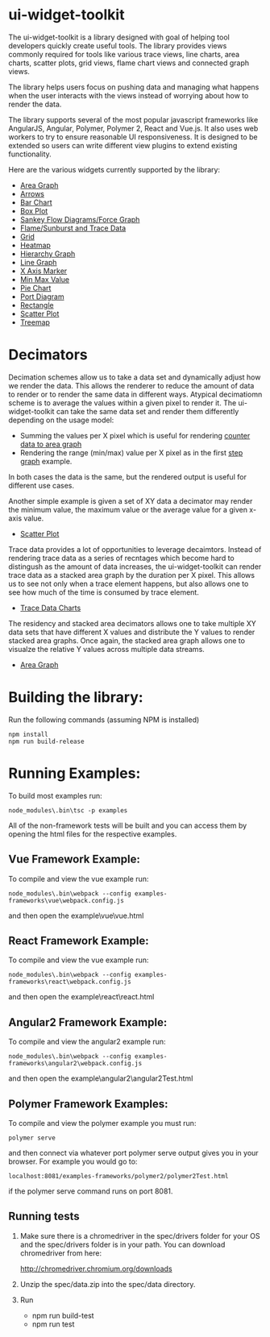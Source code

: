 
ui-widget-toolkit
===============

The ui-widget-toolkit is a library designed with goal of helping tool developers quickly create useful tools.  The library provides views commonly required for tools like various trace views, line charts, area charts, scatter plots, grid views, flame chart views and connected graph views.

The library helps users focus on pushing data and managing what happens when the user interacts with the views instead of worrying about how to render the data.

The library supports several of the most popular javascript frameworks like AngularJS, Angular, Polymer, Polymer 2, React and Vue.js.  It also uses web workers to try to ensure reasonable UI responsiveness.  It is designed to be extended so users can write different view plugins to extend existing functionality.

Here are the various widgets currently supported by the library:

  * [Area Graph](./examples/area/areaTest.html)
  * [Arrows](./examples/arrow/arrowTest.html)
  * [Bar Chart](./examples/bar/barTest.html)
  * [Box Plot](./examples/boxPlot/boxPlotTest.html)
  * [Sankey Flow Diagrams/Force Graph](./examples/connectedGraph/connectedGraphTest.html)
  * [Flame/Sunburst and Trace Data](./examples/flameSunburst/flameSunburstTest.html)
  * [Grid](./examples/grid/gridTest.html)
  * [Heatmap](./examples/heatMap/heatMapTest.html)
  * [Hierarchy Graph](./examples/hierarchyGraph/hierarchyGraphTest.html)
  * [Line Graph](./examples/line/lineTest.html)
  * [X Axis Marker](./examples/marker/markerTest.html)
  * [Min Max Value](./examples/minMaxValue/minMaxValueTest.html)
  * [Pie Chart](./examples/pie/pieTest.html)
  * [Port Diagram](./examples/portDiagram/portDiagramTest.html)
  * [Rectangle](./examples/rect/rectTest.html)
  * [Scatter Plot](./examples/scatter/scatterTest.html)
  * [Treemap](./examples/treemap/treemap.html)

# Decimators
Decimation schemes allow us to take a data set and dynamically adjust how we render the data.  This allows the renderer to reduce the amount of data to render or to render the same data in different ways.  Atypical decimatiomn scheme is to average the values within a given pixel to render it.  The ui-widget-toolkit can take the same data set and render them differently depending on the usage model:

* Summing the values per X pixel which is useful for rendering [counter data to area graph](./examples/counterAreaGraph/counterAreaGraphTest.html)
* Rendering the range (min/max) value per X pixel as in the first [step graph](./examples/line/lineTest.html) example.

In both cases the data is the same, but the rendered output is useful for different use cases.

Another simple example is given a set of XY data a decimator may render the minimum value, the maximum value or the average value for a given x-axis value.

  * [Scatter Plot](./examples/scatter/scatterTest.html)

Trace data provides a lot of opportunities to leverage decaimtors.  Instead of rendering trace data as a series of recntages which become hard to distingush as the amount of data increases, the ui-widget-toolkit can render trace data as a stacked area graph by the duration per X pixel.  This allows us to see not only when a trace element happens, but also allows one to see how much of the time is consumed by trace element.

  * [Trace Data Charts](./examples/flameSunburst/flameSunburstTest.html)

The residency and stacked area decimators allows one to take multiple XY data sets that have different X values and distribute the Y values to render stacked area graphs.  Once again, the stacked area graph allows one to visualze the relative Y values across multiple data streams.
  * [Area Graph](./examples/area/areaTest.html)



# Building the library:

Run the following commands (assuming NPM is installed)

	npm install
	npm run build-release

# Running Examples:

To build most examples run:

	node_modules\.bin\tsc -p examples

All of the non-framework tests will be built and you can access them by opening the html files for the respective examples.

## Vue Framework Example:
To compile and view the vue example run:

	node_modules\.bin\webpack --config examples-frameworks\vue\webpack.config.js

and then open the example\vue\vue.html

## React Framework Example:
To compile and view the vue example run:

	node_modules\.bin\webpack --config examples-frameworks\react\webpack.config.js

and then open the example\react\react.html

## Angular2 Framework Example:
To compile and view the angular2 example run:

	node_modules\.bin\webpack --config examples-frameworks\angular2\webpack.config.js

and then open the example\angular2\angular2Test.html

## Polymer Framework Examples:
To compile and view the polymer example you must run:

	polymer serve

and then connect via whatever port polymer serve output gives you in your browser.  For example you would go to:

	localhost:8081/examples-frameworks/polymer2/polymer2Test.html

if the polymer serve command runs on port 8081.

## Running tests

1. Make sure there is a chromedriver in the spec/drivers folder for your OS and the spec/drivers folder is in your path.  You can download chromedriver from here:

	http://chromedriver.chromium.org/downloads

2. Unzip the spec/data.zip into the spec/data directory.
3. Run

	- npm run build-test
	- npm run test
